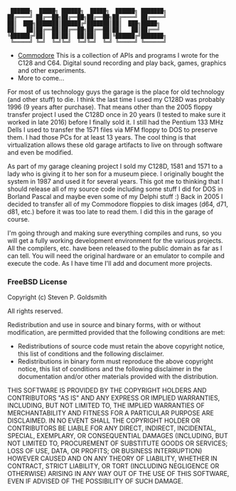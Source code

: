 ```
 ██████╗  █████╗ ██████╗  █████╗  ██████╗ ███████╗
██╔════╝ ██╔══██╗██╔══██╗██╔══██╗██╔════╝ ██╔════╝
██║  ███╗███████║██████╔╝███████║██║  ███╗█████╗  
██║   ██║██╔══██║██╔══██╗██╔══██║██║   ██║██╔══╝  
╚██████╔╝██║  ██║██║  ██║██║  ██║╚██████╔╝███████╗
 ╚═════╝ ╚═╝  ╚═╝╚═╝  ╚═╝╚═╝  ╚═╝ ╚═════╝ ╚══════╝
```                                                
* [Commodore](https://github.com/sgjava/garage/tree/master/commodore) This is a collection of APIs and programs I wrote for the C128 and C64. Digital sound recording and play back, games, graphics and other experiments.
* More to come...

For most of us technology guys the garage is the place for old technology (and other stuff) to die. I think the last time I used my C128D was probably 1996 (9 years after purchase). That means other than the 2005 floppy transfer project I used the C128D once in 20 years (I tested to make sure it worked in late 2016) before I finally sold it. I still had the Pentium 133 MHz Dells I used to transfer the 1571 files via MFM floppy to DOS to preserve them. I had those PCs for at least 13 years. The cool thing is that virtualization allows these old garage artifacts to live on through software and even be modified.

As part of my garage cleaning project I sold my C128D, 1581 and 1571 to a lady who is giving it to her son for a museum piece. I originally bought the system in 1987 and used it for several years. This got me to thinking that I should release all of my source code including some stuff I did for DOS in Borland Pascal and maybe even some of my Delphi stuff :) Back in 2005 I decided to transfer all of my Commodore floppies to disk images (d64, d71, d81, etc.) before it was too late to read them. I did this in the garage of course.

I'm going through and making sure everything compiles and runs, so you will get a fully working development environment for the various projects. All the compilers, etc. have been released to the public domain as far as I can tell. You will need the original hardware or an emulator to compile and execute the code. As I have time I'll add and document more projects.

### FreeBSD License
Copyright (c) Steven P. Goldsmith

All rights reserved.

Redistribution and use in source and binary forms, with or without modification, are permitted provided that the following conditions are met:
* Redistributions of source code must retain the above copyright notice, this list of conditions and the following disclaimer.
* Redistributions in binary form must reproduce the above copyright notice, this list of conditions and the following disclaimer in the documentation and/or other materials provided with the distribution.

THIS SOFTWARE IS PROVIDED BY THE COPYRIGHT HOLDERS AND CONTRIBUTORS "AS IS" AND ANY EXPRESS OR IMPLIED WARRANTIES, INCLUDING, BUT NOT LIMITED TO, THE IMPLIED WARRANTIES OF MERCHANTABILITY AND FITNESS FOR A PARTICULAR PURPOSE ARE DISCLAIMED. IN NO EVENT SHALL THE COPYRIGHT HOLDER OR CONTRIBUTORS BE LIABLE FOR ANY DIRECT, INDIRECT, INCIDENTAL, SPECIAL, EXEMPLARY, OR CONSEQUENTIAL DAMAGES (INCLUDING, BUT NOT LIMITED TO, PROCUREMENT OF SUBSTITUTE GOODS OR SERVICES; LOSS OF USE, DATA, OR PROFITS; OR BUSINESS INTERRUPTION) HOWEVER CAUSED AND ON ANY THEORY OF LIABILITY, WHETHER IN CONTRACT, STRICT LIABILITY, OR TORT (INCLUDING NEGLIGENCE OR OTHERWISE) ARISING IN ANY WAY OUT OF THE USE OF THIS SOFTWARE, EVEN IF ADVISED OF THE POSSIBILITY OF SUCH DAMAGE.
